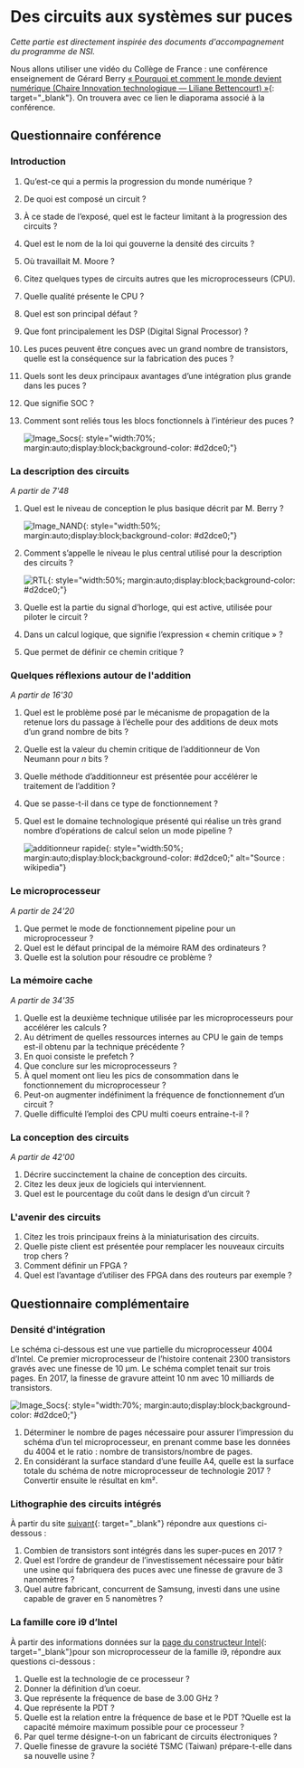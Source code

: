 # Des circuits aux systèmes sur puces

*Cette partie est directement inspirée des documents d'accompagnement du programme de NSI.*

Nous allons utiliser une vidéo du Collège de France : une conférence enseignement de Gérard Berry [&laquo; Pourquoi
et comment le monde devient numérique (Chaire Innovation technologique — Liliane Bettencourt) &raquo;](https://www.college-de-france.fr/site/gerard-berry/course-2008-02-01-10h30.htm){: target="_blank"}. On trouvera avec ce lien le diaporama associé à la conférence.

## Questionnaire conférence

### Introduction

1. Qu’est-ce qui a permis la progression du monde numérique ?
2. De quoi est composé un circuit ?
3. À ce stade de l’exposé, quel est le facteur limitant à la progression des circuits ?
4. Quel est le nom de la loi qui gouverne la densité des circuits ?
5. Où travaillait M. Moore ?
6. Citez quelques types de circuits autres que les microprocesseurs (CPU).
7. Quelle qualité présente le CPU ?
8. Quel est son principal défaut ?
9. Que font principalement les DSP (Digital Signal Processor) ?
10. Les puces peuvent être conçues avec un grand nombre de transistors, quelle est la conséquence sur la fabrication des puces ?
11. Quels sont les deux principaux avantages d’une intégration plus grande dans les puces ?
12. Que signifie SOC ?
13. Comment sont reliés tous les blocs fonctionnels à l’intérieur des puces ?

	![Image_Socs](P1_Img1.png){: style="width:70%; margin:auto;display:block;background-color: #d2dce0;"}
	
### La description des circuits

*A partir de 7'48*

1. Quel est le niveau de conception le plus basique décrit par M. Berry ?

	![Image_NAND](P1_Img2.png){: style="width:50%; margin:auto;display:block;background-color: #d2dce0;"}
	
2. Comment s’appelle le niveau le plus central utilisé pour la description des circuits ?

	![RTL](P1_Img3.png){: style="width:50%; margin:auto;display:block;background-color: #d2dce0;"}

3. Quelle est la partie du signal d’horloge, qui est active, utilisée pour piloter le circuit ?
4. Dans un calcul logique, que signifie l’expression « chemin critique » ?
5. Que permet de définir ce chemin critique ?

### Quelques réflexions autour de l'addition

*A partir de 16'30*

1. Quel est le problème posé par le mécanisme de propagation de la retenue lors du passage à l’échelle pour des additions de deux mots d’un grand nombre de bits ?
2. Quelle est la valeur du chemin critique de l’additionneur de Von Neumann pour $n$ bits ?
3. Quelle méthode d’additionneur est présentée pour accélérer le traitement de l’addition ?
4. Que se passe-t-il dans ce type de fonctionnement ?
5. Quel est le domaine technologique présenté qui réalise un très grand nombre d’opérations de calcul selon un mode pipeline ?

	![additionneur rapide](http://wiki.hevs.ch/fsi/images/thumb/3/3b/Sem_labs_pipelined_adder.svg/698px-Sem_labs_pipelined_adder.svg.png){: style="width:50%; margin:auto;display:block;background-color: #d2dce0;" alt="Source : wikipedia"}
	
### Le microprocesseur

*A partir de 24'20*

1. Que permet le mode de fonctionnement pipeline pour un microprocesseur ?
2. Quel est le défaut principal de la mémoire RAM des ordinateurs ?
3. Quelle est la solution pour résoudre ce problème ?

### La mémoire cache

*A partir de 34'35*

1. Quelle est la deuxième technique utilisée par les microprocesseurs pour accélérer les calculs ?
2. Au détriment de quelles ressources internes au CPU le gain de temps est-il obtenu par la technique précédente ?
3.  En quoi consiste le prefetch ?
4. Que conclure sur les microprocesseurs ?
5. À quel moment ont lieu les pics de consommation dans le fonctionnement du microprocesseur ?
6. Peut-on augmenter indéfiniment la fréquence de fonctionnement d’un circuit ?
7. Quelle difficulté l’emploi des CPU multi coeurs entraine-t-il ?

### La conception des circuits

*A partir de 42'00*

1. Décrire succinctement la chaine de conception des circuits.
2. Citez les deux jeux de logiciels qui interviennent.
3. Quel est le pourcentage du coût dans le design d’un circuit ?

### L'avenir des circuits

1. Citez les trois principaux freins à la miniaturisation des circuits.
2. Quelle piste client est présentée pour remplacer les nouveaux circuits trop chers ?
3. Comment définir un FPGA ?
4. Quel est l’avantage d’utiliser des FPGA dans des routeurs par exemple ?

## Questionnaire complémentaire

### Densité d'intégration

Le schéma ci-dessous est une vue partielle du microprocesseur 4004 d’Intel. Ce premier microprocesseur de l’histoire contenait 2300 transistors gravés avec une
finesse de 10 μm. Le schéma complet tenait sur trois pages. En 2017, la finesse de gravure atteint 10 nm avec 10 milliards de transistors.

![Image_Socs](P1_Img4.png){: style="width:70%; margin:auto;display:block;background-color: #d2dce0;"}

1. Déterminer le nombre de pages nécessaire pour assurer l’impression du schéma d’un tel microprocesseur, en prenant comme base les données du 4004 et le ratio :
nombre de transistors/nombre de pages.
2. En considérant la surface standard d’une feuille A4, quelle est la surface totale du schéma de notre microprocesseur de technologie 2017 ? Convertir ensuite le
résultat en km².

### Lithographie des circuits intégrés

À partir du site [suivant](http://villemin.gerard.free.fr/Multimed/Gravure.htm){: target="_blank"} répondre aux questions ci-dessous :

1. Combien de transistors sont intégrés dans les super-puces en 2017 ?
2. Quel est l’ordre de grandeur de l’investissement nécessaire pour bâtir une usine qui fabriquera des puces avec une finesse de gravure de 3 nanomètres ?
3. Quel autre fabricant, concurrent de Samsung, investi dans une usine capable de graver en 5 nanomètres ?

### La famille core i9 d’Intel

À partir des informations données sur la [page du constructeur Intel](https://www.intel.fr/content/www/fr/fr/products/processors/core/x-series/i9-10980xe.html){: target="_blank"}pour son microprocesseur de la famille i9, répondre aux questions ci-dessous :

1. Quelle est la technologie de ce processeur ?
2. Donner la définition d’un coeur.
3. Que représente la fréquence de base de 3.00 GHz ?
4. Que représente la PDT ?
5. Quelle est la relation entre la fréquence de base et le PDT ?Quelle est la capacité mémoire maximum possible pour ce processeur ?
6. Par quel terme désigne-t-on un fabricant de circuits électroniques ?
7. Quelle finesse de gravure la société TSMC (Taiwan) prépare-t-elle dans sa nouvelle usine ?